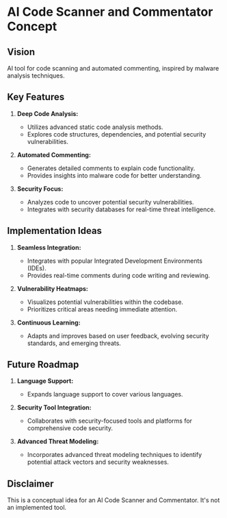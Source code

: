 # AI Code Scanner and Commentator Concept

## Vision
AI tool for code scanning and automated commenting, inspired by malware analysis techniques.

## Key Features
1. **Deep Code Analysis:**
   - Utilizes advanced static code analysis methods.
   - Explores code structures, dependencies, and potential security vulnerabilities.

2. **Automated Commenting:**
   - Generates detailed comments to explain code functionality.
   - Provides insights into malware code for better understanding.

3. **Security Focus:**
   - Analyzes code to uncover potential security vulnerabilities.
   - Integrates with security databases for real-time threat intelligence.

## Implementation Ideas
1. **Seamless Integration:**
   - Integrates with popular Integrated Development Environments (IDEs).
   - Provides real-time comments during code writing and reviewing.

2. **Vulnerability Heatmaps:**
   - Visualizes potential vulnerabilities within the codebase.
   - Prioritizes critical areas needing immediate attention.

3. **Continuous Learning:**
   - Adapts and improves based on user feedback, evolving security standards, and emerging threats.

## Future Roadmap
1. **Language Support:**
   - Expands language support to cover various languages.

2. **Security Tool Integration:**
   - Collaborates with security-focused tools and platforms for comprehensive code security.

3. **Advanced Threat Modeling:**
   - Incorporates advanced threat modeling techniques to identify potential attack vectors and security weaknesses.

## Disclaimer
This is a conceptual idea for an AI Code Scanner and Commentator. It's not an implemented tool.
